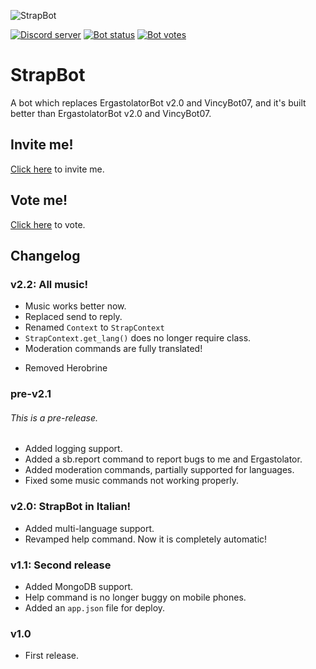 ![StrapBot](https://cdn.discordapp.com/attachments/759829573654544454/782976271188754472/Nuovo_progetto.png)

[![Discord server](http://img.shields.io/discord/778341184007438377?label=Discord%20server&logo=Discord&colorB=7289da)](https://discord.gg/G4de45Bywg)
[![Bot status](https://top.gg/api/widget/status/740140581174378527.svg?noavatar=true)](https://top.gg/bot/740140581174378527)
[![Bot votes](https://top.gg/api/widget/upvotes/740140581174378527.svg?noavatar=true)](https://top.gg/bot/740140581174378527)
# StrapBot
A bot which replaces ErgastolatorBot v2.0 and VincyBot07, and it's built better than ErgastolatorBot v2.0 and VincyBot07.

## Invite me!

[Click here](https://bit.ly/StrapBot) to invite me.

## Vote me!

[Click here](https://top.gg/bot/740140581174378527/vote) to vote.

## Changelog

### v2.2: All music!
+ Music works better now.
+ Replaced send to reply.
+ Renamed `Context` to `StrapContext`
+ `StrapContext.get_lang()` does no longer require class.
+ Moderation commands are fully translated!
- Removed Herobrine

### pre-v2.1
###### This is a pre-release.
+ Added logging support.
+ Added a sb.report command to report bugs to me and Ergastolator.
+ Added moderation commands, partially supported for languages.
+ Fixed some music commands not working properly.

### v2.0: StrapBot in Italian!
+ Added multi-language support.
+ Revamped help command. Now it is completely automatic!

### v1.1: Second release
+ Added MongoDB support.
+ Help command is no longer buggy on mobile phones.
+ Added an `app.json` file for deploy.

### v1.0
+ First release.

